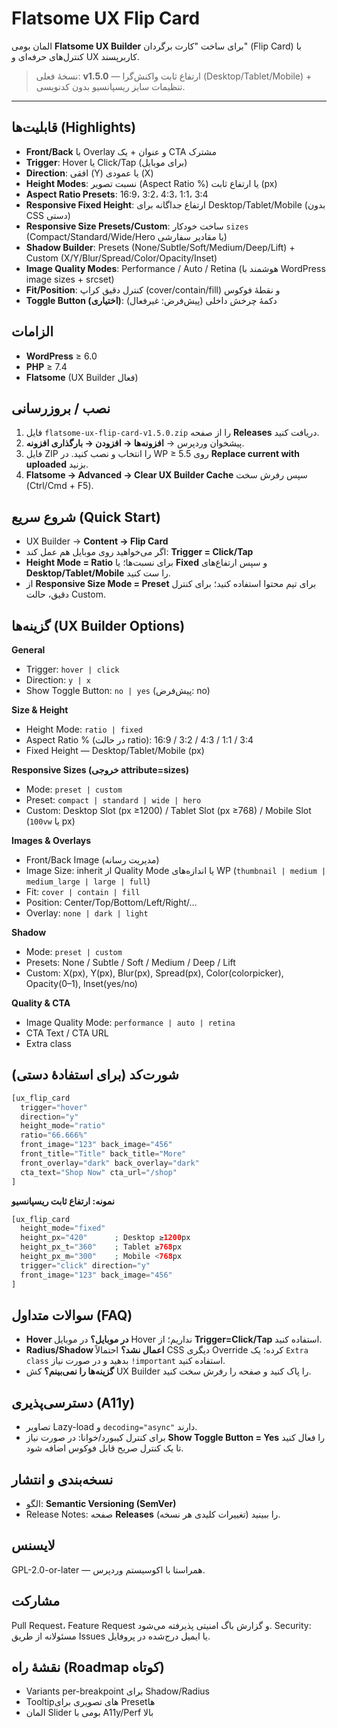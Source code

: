 # Flatsome UX Flip Card

المان بومی **Flatsome UX Builder** برای ساخت "کارت برگردان" (Flip Card) با کنترل‌های حرفه‌ای و UX کاربرپسند.

> نسخهٔ فعلی: **v1.5.0** — ارتفاع ثابت واکنش‌گرا (Desktop/Tablet/Mobile) + تنظیمات سایز ریسپانسیو بدون کدنویسی.

---

## قابلیت‌ها (Highlights)

* **Front/Back** با Overlay و عنوان + یک CTA مشترک
* **Trigger**: Hover یا Click/Tap (برای موبایل)
* **Direction**: افقی (Y) یا عمودی (X)
* **Height Modes**: نسبت تصویر (Aspect Ratio %) یا ارتفاع ثابت (px)
* **Aspect Ratio Presets**: 16:9، 3:2، 4:3، 1:1، 3:4
* **Responsive Fixed Height**: ارتفاع جداگانه برای Desktop/Tablet/Mobile (بدون CSS دستی)
* **Responsive Size Presets/Custom**: ساخت خودکار `sizes` (Compact/Standard/Wide/Hero یا مقادیر سفارشی)
* **Shadow Builder**: Presets (None/Subtle/Soft/Medium/Deep/Lift) + Custom (X/Y/Blur/Spread/Color/Opacity/Inset)
* **Image Quality Modes**: Performance / Auto / Retina (هوشمند با WordPress image sizes + srcset)
* **Fit/Position**: کنترل دقیق کراپ (cover/contain/fill) و نقطهٔ فوکوس
* **Toggle Button (اختیاری)**: دکمهٔ چرخش داخلی (پیش‌فرض: غیرفعال)

## الزامات

* **WordPress** ≥ 6.0
* **PHP** ≥ 7.4
* **Flatsome** (UX Builder فعال)

## نصب / بروزرسانی

1. فایل `flatsome-ux-flip-card-v1.5.0.zip` را از صفحه **Releases** دریافت کنید.
2. پیشخوان وردپرس → **افزونه‌ها → افزودن → بارگذاری افزونه**.
3. فایل ZIP را انتخاب و نصب کنید. در WP ≥ 5.5 روی **Replace current with uploaded** بزنید.
4. **Flatsome → Advanced → Clear UX Builder Cache** سپس رفرش سخت (Ctrl/Cmd + F5).

## شروع سریع (Quick Start)

* UX Builder → **Content → Flip Card**
* اگر می‌خواهید روی موبایل هم عمل کند: **Trigger = Click/Tap**
* **Height Mode = Ratio** برای نسبت‌ها؛ یا **Fixed** و سپس ارتفاع‌های **Desktop/Tablet/Mobile** را ست کنید.
* از **Responsive Size Mode = Preset** برای تیم محتوا استفاده کنید؛ برای کنترل دقیق، حالت Custom.

## گزینه‌ها (UX Builder Options)

**General**

* Trigger: `hover | click`
* Direction: `y | x`
* Show Toggle Button: `no | yes` (پیش‌فرض: no)

**Size & Height**

* Height Mode: `ratio | fixed`
* Aspect Ratio % (در حالت ratio): 16:9 / 3:2 / 4:3 / 1:1 / 3:4
* Fixed Height — Desktop/Tablet/Mobile (px)

**Responsive Sizes (خروجی attribute=sizes)**

* Mode: `preset | custom`
* Preset: `compact | standard | wide | hero`
* Custom: Desktop Slot (px ≥1200) / Tablet Slot (px ≥768) / Mobile Slot (`100vw` یا px)

**Images & Overlays**

* Front/Back Image (مدیریت رسانه)
* Image Size: inherit از Quality Mode یا اندازه‌های WP (`thumbnail | medium | medium_large | large | full`)
* Fit: `cover | contain | fill`
* Position: Center/Top/Bottom/Left/Right/…
* Overlay: `none | dark | light`

**Shadow**

* Mode: `preset | custom`
* Presets: None / Subtle / Soft / Medium / Deep / Lift
* Custom: X(px), Y(px), Blur(px), Spread(px), Color(colorpicker), Opacity(0–1), Inset(yes/no)

**Quality & CTA**

* Image Quality Mode: `performance | auto | retina`
* CTA Text / CTA URL
* Extra class

## شورت‌کد (برای استفادهٔ دستی)

```php
[ux_flip_card
  trigger="hover"
  direction="y"
  height_mode="ratio"
  ratio="66.666%"
  front_image="123" back_image="456"
  front_title="Title" back_title="More"
  front_overlay="dark" back_overlay="dark"
  cta_text="Shop Now" cta_url="/shop"
]
```

**نمونه: ارتفاع ثابت ریسپانسیو**

```php
[ux_flip_card
  height_mode="fixed"
  height_px="420"      ; Desktop ≥1200px
  height_px_t="360"    ; Tablet ≥768px
  height_px_m="300"    ; Mobile <768px
  trigger="click" direction="y"
  front_image="123" back_image="456"
]
```

## سوالات متداول (FAQ)

* **Hover در موبایل؟** در موبایل Hover نداریم؛ از **Trigger=Click/Tap** استفاده کنید.
* **Radius/Shadow اعمال نشد؟** احتمالاً CSS دیگری Override کرده؛ یک `Extra class` بدهید و در صورت نیاز `!important` استفاده کنید.
* **گزینه‌ها را نمی‌بینم؟** کش UX Builder را پاک کنید و صفحه را رفرش سخت کنید.

## دسترسی‌پذیری (A11y)

* تصاویر Lazy-load و `decoding="async"` دارند.
* برای کنترل کیبورد/خوانا: در صورت نیاز **Show Toggle Button = Yes** را فعال کنید تا یک کنترل صریح قابل فوکوس اضافه شود.

## نسخه‌بندی و انتشار

* الگو: **Semantic Versioning (SemVer)**
* Release Notes: صفحه **Releases** را ببینید (تغییرات کلیدی هر نسخه).

## لایسنس

GPL-2.0-or-later — همراستا با اکوسیستم وردپرس.

## مشارکت

Pull Request، Feature Request و گزارش باگ امنیتی پذیرفته می‌شود.
Security: مسئولانه از طریق Issues یا ایمیل درج‌شده در پروفایل.

## نقشهٔ راه (Roadmap کوتاه)

* Variants per-breakpoint برای Shadow/Radius
* Tooltipهای تصویری برای Presetها
* المان Slider بومی با A11y/Perf بالا
